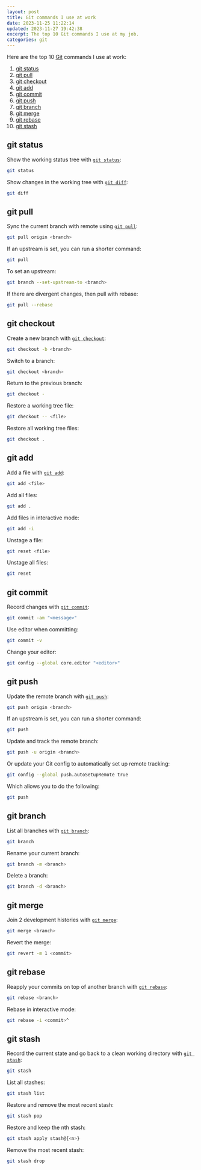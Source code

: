 ```yaml
---
layout: post
title: Git commands I use at work
date: 2023-11-25 11:22:14
updated: 2023-11-27 19:42:38
excerpt: The top 10 Git commands I use at my job.
categories: git
---
```


Here are the top 10 [Git](https://git-scm.com/) commands I use at work:

1. [git status](#git-status)
2. [git pull](#git-pull)
3. [git checkout](#git-checkout)
4. [git add](#git-add)
5. [git commit](#git-commit)
6. [git push](#git-push)
7. [git branch](#git-branch)
8. [git merge](#git-merge)
9. [git rebase](#git-rebase)
10. [git stash](#git-stash)

## git status

Show the working status tree with [`git status`](https://git-scm.com/docs/git-status):

```sh
git status
```

Show changes in the working tree with [`git diff`](https://git-scm.com/docs/git-diff):

```sh
git diff
```

## git pull

Sync the current branch with remote using [`git pull`](https://git-scm.com/docs/git-pull):

```sh
git pull origin <branch>
```

If an upstream is set, you can run a shorter command:

```sh
git pull
```

To set an upstream:

```sh
git branch --set-upstream-to <branch>
```

If there are divergent changes, then pull with rebase:

```sh
git pull --rebase
```

## git checkout

Create a new branch with [`git checkout`](https://git-scm.com/docs/git-checkout):

```sh
git checkout -b <branch>
```

Switch to a branch:

```sh
git checkout <branch>
```

Return to the previous branch:

```sh
git checkout -
```

Restore a working tree file:

```sh
git checkout -- <file>
```

Restore all working tree files:

```sh
git checkout .
```

## git add

Add a file with [`git add`](https://git-scm.com/docs/git-add):

```sh
git add <file>
```

Add all files:

```sh
git add .
```

Add files in interactive mode:

```sh
git add -i
```

Unstage a file:

```sh
git reset <file>
```

Unstage all files:

```sh
git reset
```

## git commit

Record changes with [`git commit`](https://git-scm.com/docs/git-commit):

```sh
git commit -am "<message>"
```

Use editor when committing:

```sh
git commit -v
```

Change your editor:

```sh
git config --global core.editor "<editor>"
```

## git push

Update the remote branch with [`git push`](https://git-scm.com/docs/git-push):

```sh
git push origin <branch>
```

If an upstream is set, you can run a shorter command:

```sh
git push
```

Update and track the remote branch:

```sh
git push -u origin <branch>
```

Or update your Git config to automatically set up remote tracking:

```sh
git config --global push.autoSetupRemote true
```

Which allows you to do the following:

```sh
git push
```

## git branch

List all branches with [`git branch`](https://git-scm.com/docs/git-branch):

```sh
git branch
```

Rename your current branch:

```sh
git branch -m <branch>
```

Delete a branch:

```sh
git branch -d <branch>
```

## git merge

Join 2 development histories with [`git merge`](https://git-scm.com/docs/git-merge):

```sh
git merge <branch>
```

Revert the merge:

```sh
git revert -m 1 <commit>
```

## git rebase

Reapply your commits on top of another branch with [`git rebase`](https://git-scm.com/docs/git-rebase):

```sh
git rebase <branch>
```

Rebase in interactive mode:

```sh
git rebase -i <commit>^
```

## git stash

Record the current state and go back to a clean working directory with [`git stash`](https://git-scm.com/docs/git-stash):

```sh
git stash
```

List all stashes:

```sh
git stash list
```

Restore and remove the most recent stash:

```sh
git stash pop
```

Restore and keep the nth stash:

```sh
git stash apply stash@{<n>}
```

Remove the most recent stash:

```sh
git stash drop
```
